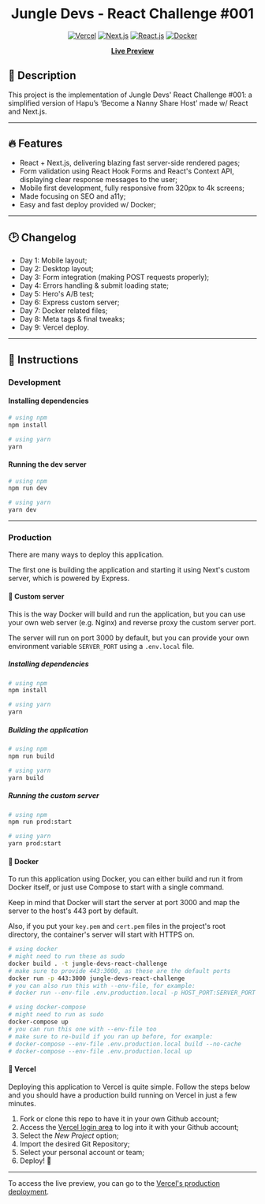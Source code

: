 <h1 align="center">Jungle Devs - React Challenge #001</h1>

<div align="center">

  [![Vercel](https://img.shields.io/badge/vercel%20-%23000000.svg?&style=for-the-badge&logo=vercel&logoColor=white)](https://vercel.com)
  [![Next.js](https://img.shields.io/badge/next%20js%20-%23000000.svg?&style=for-the-badge&logo=next.js&logoColor=white)](https://nextjs.org)
  [![React.js](https://img.shields.io/badge/react%20-%2320232a.svg?&style=for-the-badge&logo=react&logoColor=%2361DAFB)](https://reactjs.org)
  [![Docker](https://img.shields.io/badge/docker%20-%230db7ed.svg?&style=for-the-badge&logo=docker&logoColor=white)](https://www.docker.com)

  **[Live Preview]()**

</div>

## 📖 Description

This project is the implementation of Jungle Devs' React Challenge #001: a simplified version of Hapu’s ‘Become a Nanny Share Host’ made w/ React and Next.js.

---

## 🔥 Features

  - React + Next.js, delivering blazing fast server-side rendered pages;
  - Form validation using React Hook Forms and React's Context API, displaying clear response messages to the user;
  - Mobile first development, fully responsive from 320px to 4k screens;
  - Made focusing on SEO and a11y;
  - Easy and fast deploy provided w/ Docker;

---

## 🕑 Changelog

  - Day 1: Mobile layout;
  - Day 2: Desktop layout;
  - Day 3: Form integration (making POST requests properly);
  - Day 4: Errors handling & submit loading state;
  - Day 5: Hero's A/B test;
  - Day 6: Express custom server;
  - Day 7: Docker related files;
  - Day 8: Meta tags & final tweaks;
  - Day 9: Vercel deploy.

---

## 📌 Instructions

### Development

#### Installing dependencies

```sh
# using npm
npm install

# using yarn
yarn
```

#### Running the dev server

```sh
# using npm
npm run dev

# using yarn
yarn dev
```

---

### Production


There are many ways to deploy this application.

The first one is building the application and starting it using Next's custom server, which is powered by Express.

#### 🤖 **Custom server**

This is the way Docker will build and run the application, but you can use your own web server (e.g. Nginx) and reverse proxy the custom server port.

The server will run on port 3000 by default, but you can provide your own environment variable `SERVER_PORT` using a ```.env.local``` file.

##### Installing dependencies

```sh
# using npm
npm install

# using yarn
yarn
```

##### Building the application

```sh
# using npm
npm run build

# using yarn
yarn build
```

##### Running the custom server

```sh
# using npm
npm run prod:start

# using yarn
yarn prod:start
```

#### 🐳 **Docker**

To run this application using Docker, you can either build and run it from Docker itself, or just use Compose to start with a single command.

Keep in mind that Docker will start the server at port 3000 and map the server to the host's 443 port by default.

Also, if you put your ```key.pem``` and ```cert.pem``` files in the project's root directory, the container's server will start with HTTPS on.

```sh
# using docker
# might need to run these as sudo
docker build . -t jungle-devs-react-challenge
# make sure to provide 443:3000, as these are the default ports
docker run -p 443:3000 jungle-devs-react-challenge
# you can also run this with --env-file, for example:
# docker run --env-file .env.production.local -p HOST_PORT:SERVER_PORT jungle-devs-react-challenge

# using docker-compose
# might need to run as sudo
docker-compose up
# you can run this one with --env-file too
# make sure to re-build if you ran up before, for example:
# docker-compose --env-file .env.production.local build --no-cache
# docker-compose --env-file .env.production.local up
```

#### 🔺 **Vercel**

Deploying this application to Vercel is quite simple. Follow the steps below and you should have a production build running on Vercel in just a few minutes.

  1. Fork or clone this repo to have it in your own Github account;
  2. Access the [Vercel login area](https://vercel.com/login) to log into it with your Github account;
  3. Select the _New Project_ option;
  4. Import the desired Git Repository;
  5. Select your personal account or team;
  6. Deploy! 🥳

---

To access the live preview, you can go to the [Vercel's production deployment]().
